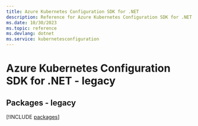 ```yaml
---
title: Azure Kubernetes Configuration SDK for .NET
description: Reference for Azure Kubernetes Configuration SDK for .NET
ms.date: 10/30/2023
ms.topic: reference
ms.devlang: dotnet
ms.service: kubernetesconfiguration
---
```

# Azure Kubernetes Configuration SDK for .NET - legacy
## Packages - legacy
[!INCLUDE [packages](kubernetes-configuration-index.md)]